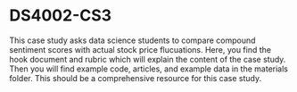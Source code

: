 # DS4002-CS3

This case study asks data science students to compare compound sentiment scores with actual stock price flucuations. Here, you find the hook document and rubric which will explain the content of the case study. Then you will find example code, articles, and example data in the materials folder. This should be a comprehensive resource for this case study. 
